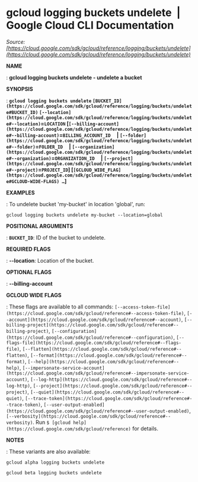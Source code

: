 # gcloud logging buckets undelete  |  Google Cloud CLI Documentation

*Source: [https://cloud.google.com/sdk/gcloud/reference/logging/buckets/undelete](https://cloud.google.com/sdk/gcloud/reference/logging/buckets/undelete)*

**NAME**

: **gcloud logging buckets undelete - undelete a bucket**

**SYNOPSIS**

: **`gcloud logging buckets undelete` `[BUCKET_ID](https://cloud.google.com/sdk/gcloud/reference/logging/buckets/undelete#BUCKET_ID)` `[--location](https://cloud.google.com/sdk/gcloud/reference/logging/buckets/undelete#--location)`=`LOCATION` [`[--billing-account](https://cloud.google.com/sdk/gcloud/reference/logging/buckets/undelete#--billing-account)`=`BILLING_ACCOUNT_ID`     | `[--folder](https://cloud.google.com/sdk/gcloud/reference/logging/buckets/undelete#--folder)`=`FOLDER_ID`     | `[--organization](https://cloud.google.com/sdk/gcloud/reference/logging/buckets/undelete#--organization)`=`ORGANIZATION_ID`     | `[--project](https://cloud.google.com/sdk/gcloud/reference/logging/buckets/undelete#--project)`=`PROJECT_ID`] [`[GCLOUD_WIDE_FLAG](https://cloud.google.com/sdk/gcloud/reference/logging/buckets/undelete#GCLOUD-WIDE-FLAGS) …`]**

**EXAMPLES**

: To undelete bucket 'my-bucket' in location 'global', run:

```
gcloud logging buckets undelete my-bucket --location=global
```

**POSITIONAL ARGUMENTS**

: **`BUCKET_ID`**:
ID of the bucket to undelete.

**REQUIRED FLAGS**

: **--location**:
Location of the bucket.

**OPTIONAL FLAGS**

: **--billing-account**

**GCLOUD WIDE FLAGS**

: These flags are available to all commands: `[--access-token-file](https://cloud.google.com/sdk/gcloud/reference#--access-token-file)`,
`[--account](https://cloud.google.com/sdk/gcloud/reference#--account)`, `[--billing-project](https://cloud.google.com/sdk/gcloud/reference#--billing-project)`,
`[--configuration](https://cloud.google.com/sdk/gcloud/reference#--configuration)`,
`[--flags-file](https://cloud.google.com/sdk/gcloud/reference#--flags-file)`,
`[--flatten](https://cloud.google.com/sdk/gcloud/reference#--flatten)`, `[--format](https://cloud.google.com/sdk/gcloud/reference#--format)`, `[--help](https://cloud.google.com/sdk/gcloud/reference#--help)`, `[--impersonate-service-account](https://cloud.google.com/sdk/gcloud/reference#--impersonate-service-account)`,
`[--log-http](https://cloud.google.com/sdk/gcloud/reference#--log-http)`,
`[--project](https://cloud.google.com/sdk/gcloud/reference#--project)`, `[--quiet](https://cloud.google.com/sdk/gcloud/reference#--quiet)`, `[--trace-token](https://cloud.google.com/sdk/gcloud/reference#--trace-token)`, `[--user-output-enabled](https://cloud.google.com/sdk/gcloud/reference#--user-output-enabled)`,
`[--verbosity](https://cloud.google.com/sdk/gcloud/reference#--verbosity)`.
Run `$ [gcloud help](https://cloud.google.com/sdk/gcloud/reference)` for details.

**NOTES**

: These variants are also available:

```
gcloud alpha logging buckets undelete
```

```
gcloud beta logging buckets undelete
```